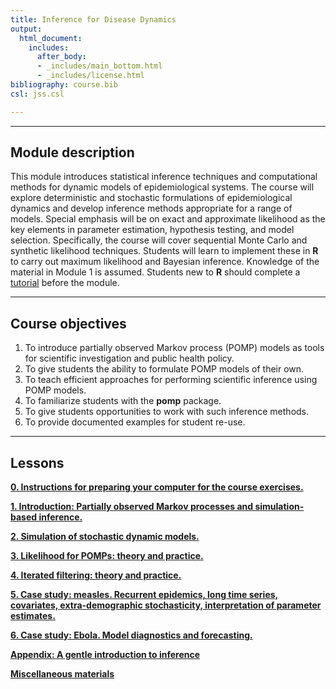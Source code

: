 ```yaml
---
title: Inference for Disease Dynamics
output:
  html_document:
    includes:
      after_body:
      - _includes/main_bottom.html
      - _includes/license.html
bibliography: course.bib
csl: jss.csl

---
```


<style type="text/css">
div .nb {
	background-color: #ffeca3;
	border-style: solid;
	border-width: 2;
	border-color: #00274c;
	padding: 1em;
}
hr {
	border-width: 3;
	border-color: #00274c;
}
</style>

----------------------

## Module description

This module introduces statistical inference techniques and computational methods for dynamic models of epidemiological systems.
The course will explore deterministic and stochastic formulations of epidemiological dynamics and develop inference methods appropriate for a range of models.
Special emphasis will be on exact and approximate likelihood as the key elements in parameter estimation, hypothesis testing, and model selection. Specifically, the course will cover sequential Monte Carlo and synthetic likelihood techniques.
Students will learn to implement these in **R** to carry out maximum likelihood and Bayesian inference. Knowledge of the material in Module 1 is assumed.
Students new to **R** should complete a [tutorial](https://kingaa.github.io/R_Tutorial/) before the module.

----------------------

## Course objectives

1. To introduce partially observed Markov process (POMP) models as tools for scientific investigation and public health policy.
1. To give students the ability to formulate POMP models of their own.
1. To teach efficient approaches for performing scientific inference using POMP models.
1. To familiarize students with the **pomp** package.
1. To give students opportunities to work with such inference methods.
1. To provide documented examples for student re-use.

----------------------

## Lessons

[**0. Instructions for preparing your computer for the course exercises.**](./prep/index.html)

[**1. Introduction: Partially observed Markov processes and simulation-based inference.**](./intro/index.html)

[**2. Simulation of stochastic dynamic models.**](./stochsim/index.html)

[**3. Likelihood for POMPs: theory and practice.**](./pfilter/index.html)

[**4. Iterated filtering: theory and practice.**](./mif/index.html)

[**5. Case study: measles.  Recurrent epidemics, long time series, covariates, extra-demographic stochasticity, interpretation of parameter estimates.**](./measles/index.html)

[**6. Case study: Ebola. Model diagnostics and forecasting.**](./ebola/index.html)

[**Appendix: A gentle introduction to inference**](./parest/index.html)

[**Miscellaneous materials**](./misc/index.html)

